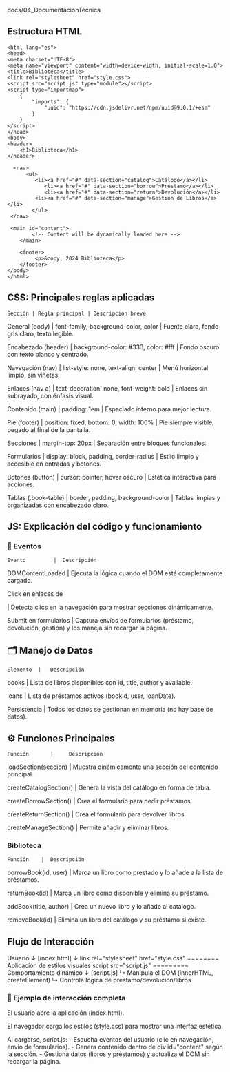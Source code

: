 docs/04_DocumentaciónTécnica

## Estructura HTML

	<html lang="es">
	<head>
    <meta charset="UTF-8">
    <meta name="viewport" content="width=device-width, initial-scale=1.0">
    <title>Biblioteca</title>
    <link rel="stylesheet" href="style.css">
    <script src="script.js" type="module"></script>
    <script type="importmap">
        {
            "imports": {
                "uuid": "https://cdn.jsdelivr.net/npm/uuid@9.0.1/+esm"
            }
        }
    </script>
	</head>
	<body>
    <header>
        <h1>Biblioteca</h1>
  	</header>

  	  <nav>
      	  <ul>
           	 <li><a href="#" data-section="catalog">Catálogo</a></li>
            	<li><a href="#" data-section="borrow">Préstamo</a></li>
            	<li><a href="#" data-section="return">Devolución</a></li>
           	 <li><a href="#" data-section="manage">Gestión de Libros</a></li>
        	</ul>
   	 </nav>

   	 <main id="content">
        	<!-- Content will be dynamically loaded here -->
    	</main>

    	<footer>
       		 <p>&copy; 2024 Biblioteca</p>
    	</footer>
	</body>
	</html>

## CSS: Principales reglas aplicadas

``Sección | Regla principal | Descripción breve``

General (body) 		| 	font-family, background-color, color 	| 		Fuente clara, fondo gris claro, texto legible.

Encabezado (header) | background-color: #333, color: #fff | Fondo oscuro con texto blanco y centrado.

Navegación (nav) | list-style: none, text-align: center | Menú horizontal limpio, sin viñetas.

Enlaces (nav a) | text-decoration: none, font-weight: bold | Enlaces sin subrayado, con énfasis visual.

Contenido (main) | padding: 1em | Espaciado interno para mejor lectura.

Pie (footer) | position: fixed, bottom: 0, width: 100% | Pie siempre visible, pegado al final de la pantalla.

Secciones | margin-top: 20px | Separación entre bloques funcionales.

Formularios | display: block, padding, border-radius | Estilo limpio y accesible en entradas y botones.

Botones (button) | cursor: pointer, hover oscuro | Estética interactiva para acciones.

Tablas (.book-table) | border, padding, background-color | Tablas limpias y organizadas con encabezado claro.


## JS: Explicación del código y funcionamiento

### 📅 Eventos

``Evento		 | 	Descripción``

DOMContentLoaded | Ejecuta la lógica cuando el DOM está completamente cargado.

Click en enlaces de <nav> | Detecta clics en la navegación para mostrar secciones dinámicamente.

Submit en formularios | Captura envíos de formularios (préstamo, devolución, gestión) y los maneja sin recargar la página.


## 🗂️ Manejo de Datos

``Elemento 	| 	Descripción``

books | Lista de libros disponibles con id, title, author y available.

loans | Lista de préstamos activos (bookId, user, loanDate).

Persistencia | Todos los datos se gestionan en memoria (no hay base de datos).


## ⚙️ Funciones Principales

``Función	 	|	  Descripción``

loadSection(seccion)	|	 Muestra dinámicamente una sección del contenido principal.

createCatalogSection()	|	 Genera la vista del catálogo en forma de tabla.

createBorrowSection()	|	 Crea el formulario para pedir préstamos.

createReturnSection()	|	 Crea el formulario para devolver libros.

createManageSection()	|	 Permite añadir y eliminar libros.

### Biblioteca

``Función	 |	Descripción``

borrowBook(id, user)	|	 Marca un libro como prestado y lo añade a la lista de préstamos.

returnBook(id)	|	 Marca un libro como disponible y elimina su préstamo.

addBook(title, author)	|	 Crea un nuevo libro y lo añade al catálogo.

removeBook(id)	|	 Elimina un libro del catálogo y su préstamo si existe.


## Flujo de Interacción

Usuario
   ↓ 
[index.html]
   ↓
link rel="stylesheet" href="style.css"  ======== Aplicación de estilos visuales
script src="script.js"        ========= Comportamiento dinámico
   ↓ 
[script.js]
   ↳ Manipula el DOM (innerHTML, createElement) 
   ↳ Controla lógica de préstamo/devolución/libros
	 

### 🧩 Ejemplo de interacción completa

  El usuario abre la aplicación (index.html).
  
  El navegador carga los estilos (style.css) para mostrar una interfaz estética.
  
  Al cargarse, script.js:
       - Escucha eventos del usuario (clic en navegación, envío de formularios).
       - Genera contenido dentro de div id="content" según la sección.
       - Gestiona datos (libros y préstamos) y actualiza el DOM sin recargar la página.
